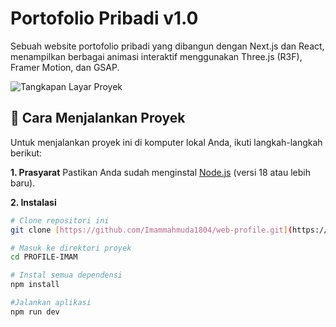 # Portofolio Pribadi v1.0

Sebuah website portofolio pribadi yang dibangun dengan Next.js dan React, menampilkan berbagai animasi interaktif menggunakan Three.js (R3F), Framer Motion, dan GSAP.

![Tangkapan Layar Proyek]([https://i.imgur.com/your-screenshot.png](https://web-portofolio-imam.netlify.app)) 
## 🔧 Cara Menjalankan Proyek

Untuk menjalankan proyek ini di komputer lokal Anda, ikuti langkah-langkah berikut:

**1. Prasyarat**
Pastikan Anda sudah menginstal [Node.js](https://nodejs.org/) (versi 18 atau lebih baru).

**2. Instalasi**
```bash
# Clone repositori ini
git clone [https://github.com/Imammahmuda1804/web-profile.git](https://github.com/Imammahmuda1804/web-profile.git)

# Masuk ke direktori proyek
cd PROFILE-IMAM

# Instal semua dependensi
npm install

#Jalankan aplikasi
npm run dev
